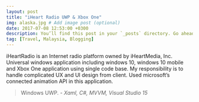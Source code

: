 ```yaml
---
layout: post
title: "iHeart Radio UWP & Xbox One"
img: alaska.jpg # Add image post (optional)
date: 2017-07-08 12:53:00 +0300
description: You’ll find this post in your `_posts` directory. Go ahead and edit it and re-build the site to see your changes. # Add post description (optional)
tag: [Travel, Malaysia, Blogging]
---
```

iHeartRadio is an Internet radio platform owned by iHeartMedia, Inc. Universal windows application including windows 10, windows 10 mobile and Xbox One application using single code base. My responsibility is to handle complicated UX and UI design from client. Used microsoft’s connected animation API in this application.


> Windows UWP. <cite>- Xaml, C#, MVVM, Visual Studio 15</cite>

